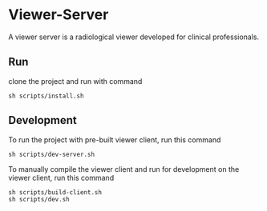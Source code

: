 Viewer-Server
=============
A viewer server is a radiological viewer developed for clinical professionals.

Run
-----------
clone the project and run with command
```shell
sh scripts/install.sh
```
Development
-----------

To run the project with pre-built viewer client, run this command
```shell
sh scripts/dev-server.sh
```

To manually compile the viewer client and run for development on the viewer client, run this command
```shell
sh scripts/build-client.sh
sh scripts/dev.sh
```